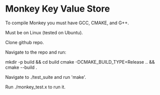  # Monkey Key Value Store 


To compile Monkey you must have GCC, CMAKE, and G++.

Must be on Linux (tested on Ubuntu).

Clone github repo.

Navigate to the repo and run:

mkdir -p build && cd build
cmake -DCMAKE_BUILD_TYPE=Release .. && cmake --build .

Navigate to ./test_suite and run 'make'.

Run ./monkey_test.x to run it.

